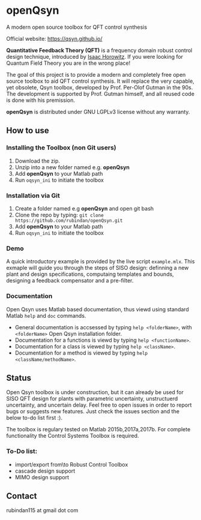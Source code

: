 # openQsyn
A modern open source toolbox for QFT control synthesis

Official website: <https://qsyn.github.io/>

**Quantitative Feedback Theory (QFT)** is a frequency domain robust control
design technique, introduced by [Isaac Horowitz](https://en.wikipedia.org/wiki/Isaac_Horowitz). 
If you were looking for Quantum Field Theory you are in the wrong place!

The goal of this project is to provide a modern and completely free open 
source toolbox to aid QFT control synthesis. It will replace the very 
capable, yet obsolete, Qsyn toolbox, developed by Prof. Per-Olof Gutman in
the 90s. The development is supported by Prof. Gutman himself, and all 
reused code is done with his premission. 

**openQsyn** is distributed under GNU LGPLv3 license without any warranty.


## How to use

### Installing the Toolbox (non Git users)
1. Download the zip.
2. Unzip into a new folder named e.g. **openQsyn**
3. Add  **openQsyn** to your Matlab path
4. Run `oqsyn_ini` to initiate the toolbox

### Installation via Git
1. Create a folder named e.g **openQsyn** and open git bash
2. Clone the repo by typing: `git clone https://github.com/rubindan/openQsyn.git`
3. Add  **openQsyn** to your Matlab path
4. Run `oqsyn_ini` to initiate the toolbox

### Demo 
A quick introductory example is provided by the live script `example.mlx`.
This exmaple will guide you through the steps of SISO design: definning a 
new plant and design specifications, computaing templates and bounds, 
designing a feedback compensator and a pre-filter. 

### Documentation
Open Qsyn uses Matlab based documentation, thus viewd using standard Matlab 
`help` and `doc` commands.
- General documentation is accsessed by typing `help <folderName>`, with 
  `<folderName>` Open Qsyn installation folder. 
- Documentation for a functions is viewd by typing `help <functionName>`.
- Documentation for a class is viewed by typing `help <className>`.
- Documentation for a method is viewed by typing `help <className/methodName>`. 

## Status
Open Qsyn toolbox is under construction, 
but it can already be used for SISO QFT design for plants with parametric 
uncertainty, unstructuerd uncertainty, and uncertain delay. 
Feel free to open issues in order to report bugs or suggests new features. 
Just check the issues section and the below to-do list first :). 

The toolbox is regulary tested on Matlab 2015b,2017a,2017b. 
For complete functionality the Control Systems Toolbox is required. 

### To-Do list:
- import/export from\to Robust Control Toolbox
- cascade design support
- MIMO design support

## Contact
rubindan115 at gmail dot com
